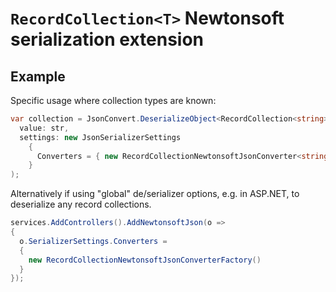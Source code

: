 # `RecordCollection<T>` Newtonsoft serialization extension

## Example

Specific usage where collection types are known:

```cs
var collection = JsonConvert.DeserializeObject<RecordCollection<string>>(
  value: str,
  settings: new JsonSerializerSettings
    {
      Converters = { new RecordCollectionNewtonsoftJsonConverter<string>() }
    }
);
```

Alternatively if using "global" de/serializer options, e.g. in ASP.NET,
to deserialize any record collections.

```cs
services.AddControllers().AddNewtonsoftJson(o =>
{
  o.SerializerSettings.Converters =
  {
    new RecordCollectionNewtonsoftJsonConverterFactory()
  }
});
```
